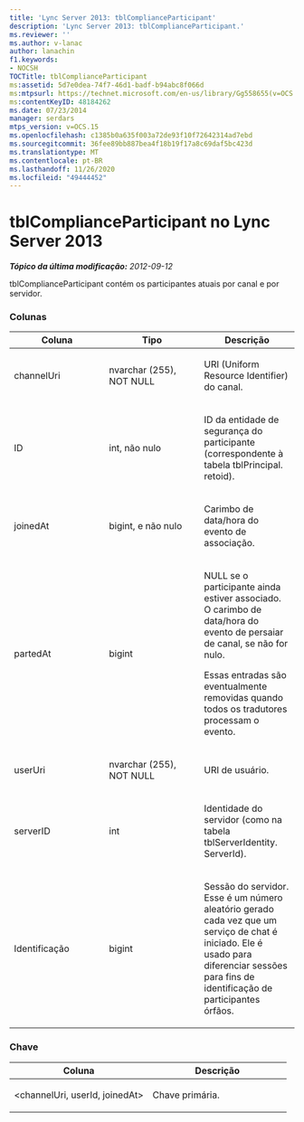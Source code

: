 ```yaml
---
title: 'Lync Server 2013: tblComplianceParticipant'
description: 'Lync Server 2013: tblComplianceParticipant.'
ms.reviewer: ''
ms.author: v-lanac
author: lanachin
f1.keywords:
- NOCSH
TOCTitle: tblComplianceParticipant
ms:assetid: 5d7e0dea-74f7-46d1-badf-b94abc8f066d
ms:mtpsurl: https://technet.microsoft.com/en-us/library/Gg558655(v=OCS.15)
ms:contentKeyID: 48184262
ms.date: 07/23/2014
manager: serdars
mtps_version: v=OCS.15
ms.openlocfilehash: c1385b0a635f003a72de93f10f72642314ad7ebd
ms.sourcegitcommit: 36fee89bb887bea4f18b19f17a8c69daf5bc423d
ms.translationtype: MT
ms.contentlocale: pt-BR
ms.lasthandoff: 11/26/2020
ms.locfileid: "49444452"
---
```

# <a name="tblcomplianceparticipant-in-lync-server-2013"></a>tblComplianceParticipant no Lync Server 2013

<div data-xmlns="http://www.w3.org/1999/xhtml">

<div class="topic" data-xmlns="http://www.w3.org/1999/xhtml" data-msxsl="urn:schemas-microsoft-com:xslt" data-cs="https://msdn.microsoft.com/">

<div data-asp="https://msdn2.microsoft.com/asp">



</div>

<div id="mainSection">

<div id="mainBody">

<span> </span>

_**Tópico da última modificação:** 2012-09-12_

tblComplianceParticipant contém os participantes atuais por canal e por servidor.

### <a name="columns"></a>Colunas

<table>
<colgroup>
<col style="width: 33%" />
<col style="width: 33%" />
<col style="width: 33%" />
</colgroup>
<thead>
<tr class="header">
<th>Coluna</th>
<th>Tipo</th>
<th>Descrição</th>
</tr>
</thead>
<tbody>
<tr class="odd">
<td><p>channelUri</p></td>
<td><p>nvarchar (255), NOT NULL</p></td>
<td><p>URI (Uniform Resource Identifier) do canal.</p></td>
</tr>
<tr class="even">
<td><p>ID</p></td>
<td><p>int, não nulo</p></td>
<td><p>ID da entidade de segurança do participante (correspondente à tabela tblPrincipal. retoid).</p></td>
</tr>
<tr class="odd">
<td><p>joinedAt</p></td>
<td><p>bigint, e não nulo</p></td>
<td><p>Carimbo de data/hora do evento de associação.</p></td>
</tr>
<tr class="even">
<td><p>partedAt</p></td>
<td><p>bigint</p></td>
<td><p>NULL se o participante ainda estiver associado. O carimbo de data/hora do evento de persaiar de canal, se não for nulo.</p>
<p>Essas entradas são eventualmente removidas quando todos os tradutores processam o evento.</p></td>
</tr>
<tr class="odd">
<td><p>userUri</p></td>
<td><p>nvarchar (255), NOT NULL</p></td>
<td><p>URI de usuário.</p></td>
</tr>
<tr class="even">
<td><p>serverID</p></td>
<td><p>int</p></td>
<td><p>Identidade do servidor (como na tabela tblServerIdentity. ServerId).</p></td>
</tr>
<tr class="odd">
<td><p>Identificação</p></td>
<td><p>bigint</p></td>
<td><p>Sessão do servidor. Esse é um número aleatório gerado cada vez que um serviço de chat é iniciado. Ele é usado para diferenciar sessões para fins de identificação de participantes órfãos.</p></td>
</tr>
</tbody>
</table>


### <a name="key"></a>Chave

<table>
<colgroup>
<col style="width: 50%" />
<col style="width: 50%" />
</colgroup>
<thead>
<tr class="header">
<th>Coluna</th>
<th>Descrição</th>
</tr>
</thead>
<tbody>
<tr class="odd">
<td><p>&lt;channelUri, userId, joinedAt&gt;</p></td>
<td><p>Chave primária.</p></td>
</tr>
</tbody>
</table>


</div>

<span> </span>

</div>

</div>

</div>

